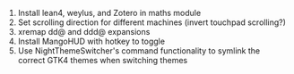 1. Install lean4, weylus, and Zotero in maths module
2. Set scrolling direction for different machines (invert touchpad scrolling?)
3. xremap dd@ and ddd@ expansions
4. Install MangoHUD with hotkey to toggle
5. Use NightThemeSwitcher's command functionality to symlink the correct GTK4 themes when switching themes
